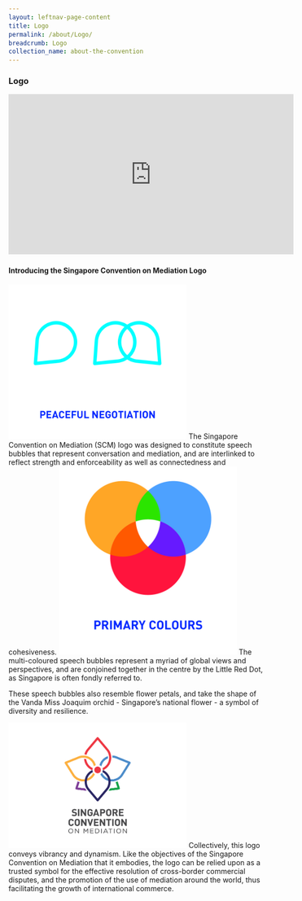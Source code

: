 ```yaml
---
layout: leftnav-page-content
title: Logo
permalink: /about/Logo/
breadcrumb: Logo
collection_name: about-the-convention
---
```


### **Logo** 
<iframe width="560" height="315" src="https://www.youtube.com/embed/Sk6dt91WFig?rel=0&autoplay=10" title="Singapore Convention on Mediation Logo" frameborder="0" allow="accelerometer; autoplay; encrypted-media; gyroscope; picture-in-picture" allowfullscreen></iframe>

#### **Introducing the Singapore Convention on Mediation Logo**
<img src="/images/SCM-logo-peaceful.jpg" title="Logo" alt="Peaceful" width="350">
The Singapore Convention on Mediation (SCM) logo was designed to constitute speech bubbles that represent conversation and mediation, and are interlinked to reflect strength and enforceability as well as connectedness and cohesiveness.

<img src="/images/SCM-logo-primary-color.jpg" title="Logo" alt="Primary Colors" width="350">
The multi-coloured speech bubbles represent a myriad of global views and perspectives, and are conjoined together in the centre by the Little Red Dot, as Singapore is often fondly referred to.

These speech bubbles also resemble flower petals, and take the shape of the Vanda Miss Joaquim orchid - Singapore’s national flower - a symbol of diversity and resilience.

<img src="/images/SCM-logo.png" title="Logo" alt="Logo" width="350">
Collectively, this logo conveys vibrancy and dynamism. Like the objectives of the Singapore Convention on Mediation that it embodies, the logo can be relied upon as a trusted symbol for the effective resolution of cross-border commercial disputes, and the promotion of the use of mediation around the world, thus facilitating the growth of international commerce.
